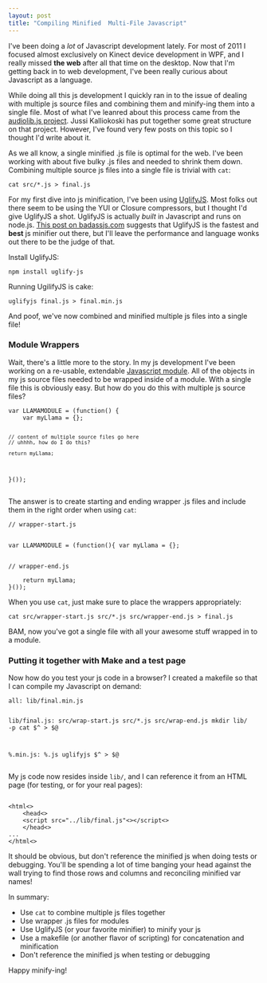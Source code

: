 ```yaml
---
layout: post
title: "Compiling Minified  Multi-File Javascript"
---
```


<style> pre{ overflow-x: hidden; overflow-y: hidden; } </style>
<p>I've been doing a <em>lot</em> of Javascript development lately. For  most of 2011 I focused almost exclusively on Kinect device development in WPF, and I really missed <strong>the web</strong> after all that time on the desktop. Now that I'm getting back in to web development, I've been really curious about Javascript as a language.</p>
<p>While doing all this js development I quickly ran in to the issue of dealing with multiple js source files and combining them and minify-ing them  into a single file. Most of what I've leanred about this process came from the  <a href="https://github.com/jussi-kalliokoski/audiolib.js">audiolib.js project</a>.  Jussi Kalliokoski has put together some great structure on that project.  However, I've found very few posts on this topic so I thought I'd write  about it.</p>
<p>As we all know, a single minified .js file is  optimal for the web. I've been working with about five bulky .js files and needed to shrink them down. Combining multiple source js files into a single file is trivial  with <code>cat</code>:</p>

<pre><code>cat src/*.js &gt; final.js</code></pre>

<p>For my first dive into js minification, I've been using  <a href="https://github.com/mishoo/UglifyJS">UglifyJS</a>. Most folks out there seem to be using the YUI or Closure compressors, but I thought I'd give UglifyJS a shot. UglifyJS is actually <em>built</em> in  Javascript and runs on node.js.  <a href="http://badassjs.com/post/971960912/uglifyjs-a-fast-new-javascript-compressor-for-node-js">This post on badassjs.com</a> suggests that UglifyJS is the fastest and <strong>best</strong> js minifier out there, but I'll leave the performance and language wonks out there to be the judge of that.</p>
<p>Install UglifyJS:</p>

<pre><code>npm install uglify-js</code></pre>

<p>Running UgilifyJS is cake:</p>

<pre><code>uglifyjs final.js &gt; final.min.js</code></pre>

<p>And poof, we've now combined and minified multiple js files into a single file!</p>
<h3>Module Wrappers</h3>
<p>Wait, there's a little more to the story. In my js development I've been working on a re-usable, extendable <a href="http://www.adequatelygood.com/2010/3/JavaScript-Module-Pattern-In-Depth">Javascript module</a>. All of the objects in my js source files needed to be wrapped inside of a module. With a single file this is obviously easy. But how do you do this with multiple js source files?</p>
<pre><code>var LLAMAMODULE = (function() {
    var myLlama = {};

    // content of multiple source files go here
    // uhhhh, how do I do this?

    return myLlama;
}());</code></pre>
<p>The answer is to create starting and ending wrapper .js files and include them in the right order when using <code>cat</code>:</p>
<pre><code>// wrapper-start.js

var LLAMAMODULE = (function(){
    var myLlama = {};
</code></pre>
<pre><code>// wrapper-end.js

    return myLlama;
}());</code></pre>
<p>When you use <code>cat</code>, just make sure to place the wrappers appropriately:</p>
<pre><code>cat src/wrapper-start.js src/*.js src/wrapper-end.js > final.js</code></pre>
<p>BAM, now you've got a single file with all your awesome stuff wrapped in to a module.</p>
<h3>Putting it together with Make and a test page</h3>
<p>Now how do you test your js code in a browser? I created a makefile so that I can compile my Javascript on demand:</p>
<pre><code>all: lib/final.min.js

lib/final.js: src/wrap-start.js src/*.js src/wrap-end.js
        mkdir lib/ -p
        cat $^ &gt; $@

%.min.js: %.js
        uglifyjs $^ &gt; $@</code></pre>
<p>My js code now resides inside <code>lib/</code>, and I can reference it from an HTML page (for testing, or for your real pages):</p>
<pre><code>
&lt;html&lt;&gt;
	&lt;head&lt;&gt;
	&lt;script src="../lib/final.js"&lt;&gt;&lt;/script&lt;&gt;
	&lt;/head&lt;&gt;
...
&lt;/html&lt;&gt;</code></pre>
<p>It should be obvious, but don't reference the minified js when doing tests or debugging. You'll be spending a lot of time banging your head against the wall trying to find those rows and columns and reconciling minified var names!</p>
<p>In summary:</p>
<ul>
<li>Use <code>cat</code> to combine multiple js files together</li>
<li>Use wrapper .js files for modules</li>
<li>Use UglifyJS (or your favorite minifier) to minify your js</li>
<li>Use a makefile (or another flavor of scripting)  for concatenation and minification</li>
<li>Don't reference the minified js when testing or debugging</li>
</ul>
<p>Happy minify-ing!</p>


